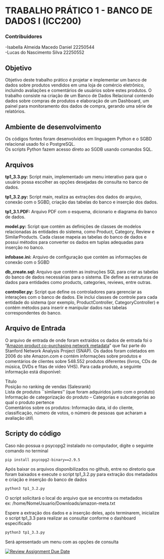 # TRABALHO PRÁTICO 1 - BANCO DE DADOS I (ICC200)
### Contribuidores
-Isabella Almeida Macedo Daniel 22250544 \
-Lucas do Nascimento Silva 22250552


## Objetivo
Objetivo deste trabalho prático é projetar e implementar um banco de dados sobre produtos vendidos em uma loja de comércio eletrônico, incluindo avaliações e comentários de usuários sobre estes produtos. O trabalho consiste na criação de um Banco de Dados Relacional contendo dados sobre compras de produtos e elaboração de um Dashboard, um painel para monitoramento dos dados de compra, gerando uma série de relatórios.


## Ambiente de desenvolvimento

Os códigos fontes foram desenvolvidos em linguagem Python e o SGBD relacional usado foi o PostgreSQL.\
Os scripts Python fazem acesso direto ao SGDB usando comandos SQL.

## Arquivos

**tp1_3.3.py:** Script main, implementado um menu interativo para que o usuário possa escolher as opções desejadas de consulta no banco de dados.

**tp1_3.2.py:** Script main, realiza as extrações dos dados do arquivo, conexão com o SGBD, criação das tabelas do banco e inserção dos dados. 

**tp1_3.1.PDF:** Arquivo PDF com o esquema, dicionario e diagrama do banco de dados.

**model.py:** Script que contém as definições de classes de modelos relacionadas às entidades do sistema, como Product, Category, Review e SimilarProducts. Cada classe mapeia as tabelas do banco de dados e possui métodos para converter os dados em tuplas adequadas para inserção no banco.

**infobase.ini:** Arquivo de configuração que contém as informações de conexão com o SGBD

**db_create.sql:** Arquivo que contém as instruções SQL para criar as tabelas do banco de dados necessárias para o sistema. Ele define as estruturas de dados para entidades como products, categories, reviews, entre outras.

**controller.py:** Script que define os controladores para gerenciar as interações com o banco de dados. Ele inclui classes de controle para cada entidade do sistema (por exemplo, ProductController, CategoryController) e contém métodos para inserir e manipular dados nas tabelas correspondentes do banco.

## Arquivo de Entrada

O arquivo de entrada de onde foram extraídos os dados de entrada foi o “[Amazon product co-purchasing network metadata](https://snap.stanford.edu/data/bigdata/amazon/amazon-meta.txt.gz)” que faz parte do Stanford Network Analysis Project (SNAP). Os dados foram coletados em 2006 do site Amazon.com e contém informações sobre produtos e comentários de clientes sobre 548.552 produtos diferentes (livros, CDs de música, DVDs e fitas de vídeo VHS). Para cada produto, a seguinte informação está disponível:

Título\
Posição no ranking de vendas (Salesrank)\
Lista de produtos ``similares’’ (que foram adquiridos junto com o produto)\
Informação de categorização do produto – Categorias e subcategorias ao qual o produto pertence\
Comentários sobre os produtos: Informação data, id do cliente, classificação, número de votos, o número de pessoas que acharam a avaliação útil\

## Scripty do código

Caso não possua o psycopg2 instalado no computador, digite o seguinte comando no terminal
  
```sh
pip install psycopg2-binary==2.9.5
```

Após baixar os arquivos disponibilizados no github, entre no diretorio que foram baixados e execute o script tp1_3.2.py para extração dos metadados e criação e inserção do banco de dados
```sh
python3 tp1_3.2.py
```
O script solicitará o local do arquivo que se encontra os metadados\
ex: /home/NomeUsuario/Downloads/amazon-meta.txt

Espere a extração dos dados e a inserção deles, após terminarem, inicialize o script tp1_3.3 para realizar as consultar conforme o dashboard especificado
```sh
python3 tp1_3.3.py
```
Será apresentado um menu com as opções de consulta


[![Review Assignment Due Date](https://classroom.github.com/assets/deadline-readme-button-22041afd0340ce965d47ae6ef1cefeee28c7c493a6346c4f15d667ab976d596c.svg)](https://classroom.github.com/a/zixaop7v)
